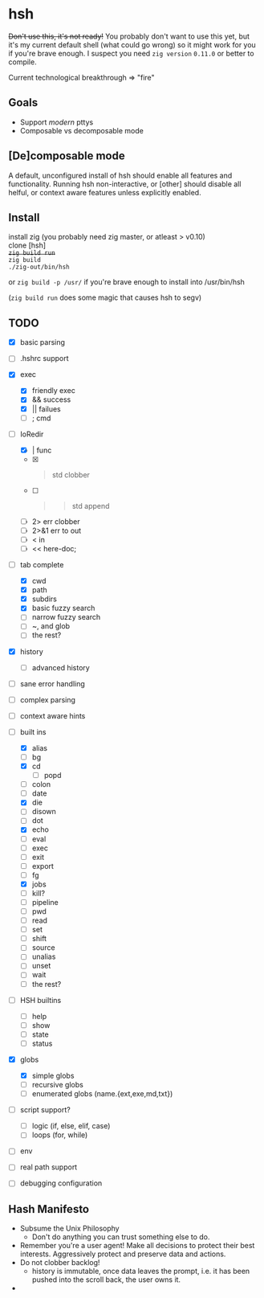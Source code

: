 # hsh
~~Don't use this, it's not ready!~~
You probably don't want to use this yet, but it's my current default shell (what
could go wrong) so it might work for you if you're brave enough. I suspect you
need `zig version` `0.11.0` or better to compile.

Current technological breakthrough => "fire"

## Goals
  - Support *modern* pttys
  - Composable vs decomposable mode

## [De]composable mode
 A default, unconfigured install of hsh should enable all features and
 functionality. Running hsh non-interactive, or [other] should disable all
 helful, or context aware features unless explicitly enabled.

## Install
install zig (you probably need zig master, or atleast > v0.10)<br>
clone [hsh]<br>
~~`zig build run`~~<br>
`zig build`<br>
`./zig-out/bin/hsh`

or `zig build -p /usr/` if you're brave enough to install into /usr/bin/hsh

(`zig build run` does some magic that causes hsh to segv)

## TODO
  - [x] basic parsing
  - [ ] .hshrc support
  - [x] exec
    - [x] friendly exec
    - [x] && success
    - [x] || failues
    - [ ] ; cmd
  - [ ] IoRedir
    - [x] | func
    - [x] > std clobber
    - [ ] >> std append
    - [ ] 2> err clobber
    - [ ] 2>&1 err to out
    - [ ] < in
    - [ ] << here-doc;
  - [ ] tab complete
    - [x] cwd
    - [x] path
    - [x] subdirs
    - [x] basic fuzzy search
    - [ ] narrow fuzzy search
    - [ ] ~, and glob
    - [ ] the rest?
  - [x] history
    - [ ] advanced history
  - [ ] sane error handling
  - [ ] complex parsing
  - [ ] context aware hints
  - [ ] built ins
    - [x] alias
    - [ ] bg
    - [x] cd
      - [ ] popd
    - [ ] colon
    - [ ] date
    - [x] die
    - [ ] disown
    - [ ] dot
    - [x] echo
    - [ ] eval
    - [ ] exec
    - [ ] exit
    - [ ] export
    - [ ] fg
    - [x] jobs
    - [ ] kill?
    - [ ] pipeline
    - [ ] pwd
    - [ ] read
    - [ ] set
    - [ ] shift
    - [ ] source
    - [ ] unalias
    - [ ] unset
    - [ ] wait
    - [ ] the rest?
  - [ ] HSH builtins
    - [ ] help
    - [ ] show
    - [ ] state
    - [ ] status
  - [x] globs
    - [x] simple globs
    - [ ] recursive globs
    - [ ] enumerated globs (name.{ext,exe,md,txt})
  - [ ] script support?
    - [ ] logic (if, else, elif, case)
    - [ ] loops (for, while)
  - [ ] env
  - [ ] real path support
  - [ ] debugging configuration


## Hash Manifesto
  * Subsume the Unix Philosophy
    * Don't do anything you can trust something else to do.
  * Remember you're a user agent! Make all decisions to protect their best
    interests. Aggressively protect and preserve data and actions.
  * Do not clobber backlog!
    * history is immutable, once data leaves the prompt, i.e. it has been pushed
      into the scroll back, the user owns it.
  *
